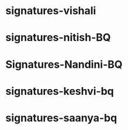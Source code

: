 # signatures-vishali
# signatures-nitish-BQ
# Signatures-Nandini-BQ
# signatures-keshvi-bq
# signatures-saanya-bq
